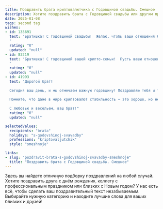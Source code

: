```yaml
---
title: Поздравить брата криптовалютчика с Годовщиной свадьбы. Смешное
description: Хотите поздравить брата с Годовщиной свадьбы или другим праздником? Наш ИИ создаст незабываемое поздравление, а вы обязательно выделитесь среди других.  
date: 2025-01-08
tags: second tag
wishes:
- id: 133691
  text: "Братишка! С годовщиной свадьбы!  Желаю, чтобы ваши отношения были стабильнее биткоина на пике роста, а любовь — дороже самого редкого NFT! Пусть ваш семейный бюджет всегда будет в плюсе,  а единственные \"краши\" — это  смешные истории, которые вы будете рассказывать через много лет!  Горько! (но не от потери крипты!)
  "
  rating: "0"
  updated: "null"
- id: 83219
  text: "Братишка! С годовщиной вашей крипто-семьи!  Пусть ваши отношения будут стабильнее биткоина, а любовь — дороже самого редкого NFT!  Желаю вам столько счастья, что хватит на майнинг целой планеты!  Чтобы ваши совместные годы были такими же яркими, как график роста новой крипты (ну, или хотя бы не падали так же резко!).  Горько! (Но только если это не горький опыт инвестирования, конечно!)
  "
  rating: "0"
  updated: "null"
- id: 41993
  text: "Дорогой брат!
  
  Сегодня ваш день, и мы отмечаем важную годовщину! Поздравляю тебя и твою вторую половинку с этим прекрасным событием! Желаю, чтобы ваша любовь всегда была в «моей крипте», а не в «минусах»! Пусть ваши чувства растут быстрее, чем графики на бирже, а проблемы решаются так же легко, как отключение от Wi-Fi в ненужный момент!
  
  Помните, что даже в мире криптовалют стабильность – это хорошо, но не забывайте иногда добавлять немного «волатильности» в вашу жизнь: спонтанные поездки, романтические ужины и, конечно, сюрпризы на годовщину!
  
  С любовью и весельем, ваш брат!"
  rating: "0"
  updated: "null"

selectedValues:
  recipients: "brata"
  holidays: "s-godovshinoj-svavadby"
  professions: "kriptovaljutchik"
  style: "smeshnoje"

links:
- slug: "pozdravit-brata-s-godovshinoj-svavadby-smeshnoje"
  title: "Поздравить брата с Годовщиной свадьбы. Смешное"
---
```


Здесь вы найдете отличную подборку поздравлений на любой случай.
Хотите поздравить друга с днём рождения, коллегу с профессиональным праздником или близких с Новым годом? У нас есть всё, чтобы сделать ваш поздравительный текст незабываемым. Выбирайте нужную категорию и находите лучшие слова для ваших близких и друзей!
